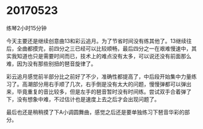 # 20170523

练琴2小时15分钟

今天主要还是继续创意曲13和彩云追月。为了节省时间没有练其他了。13继续往后，全曲都摸完，前四分之三已经可以比较顺畅，最后四分之一在艰难慢速中，其实我知道也只是需要时间而已，技术上的难点没有太多，可以说还没有前面那么难，因为没有那些别扭的琶音旋律了。

彩云追月感觉前半部分比之前好了不少，准确性都提高了，中后段开始集中力量练习了。高潮部分用右手顺了几次，右手倒是没有太大的问题，慢慢弹都可以弹出来，毕竟重复的音比较多，但是左手的琶音暂时没有时间练。尝试双手合着弹了下，没有想象中难，不过估计也是速度上去之后才会出现问题了。

最后也还是稍稍摸了下A小调圆舞曲，感觉之后还是要单独练习下琶音华彩的部分。
